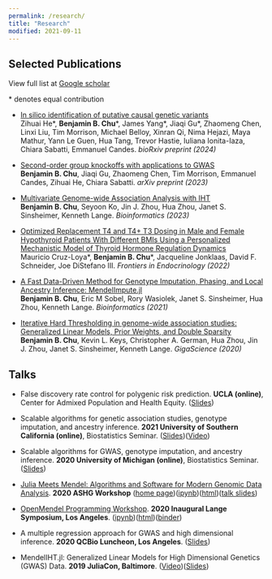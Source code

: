 ```yaml
---
permalink: /research/
title: "Research"
modified: 2021-09-11
---
```


## Selected Publications

View full list at [Google scholar](https://scholar.google.com/citations?hl=en&user=jT7L8egAAAAJ)

\* denotes equal contribution

+ [In silico identification of putative causal genetic variants
](https://www.biorxiv.org/content/10.1101/2024.02.28.582621v1.abstract)  
Zihuai He\*, **Benjamin B. Chu**\*, James Yang\*, Jiaqi Gu\*, Zhaomeng Chen, Linxi Liu, Tim Morrison, Michael Belloy, Xinran Qi, Nima Hejazi, Maya Mathur, Yann Le Guen, Hua Tang, Trevor Hastie, Iuliana Ionita-Iaza, Chiara Sabatti, Emmanuel Candes. *bioRxiv preprint (2024)*

+ [Second-order group knockoffs with applications to GWAS](https://arxiv.org/abs/2310.15069)  
**Benjamin B. Chu**, Jiaqi Gu, Zhaomeng Chen, Tim Morrison, Emmanuel Candes, Zihuai He, Chiara Sabatti. *arXiv preprint (2023)*

+ [Multivariate Genome-wide Association Analysis with IHT](https://academic.oup.com/bioinformatics/article/39/4/btad193/7126408)  
**Benjamin B. Chu**, Seyoon Ko, Jin J. Zhou, Hua Zhou, Janet S. Sinsheimer, Kenneth Lange. *Bioinformatics (2023)*

+ [Optimized Replacement T4 and T4+ T3 Dosing in Male and Female Hypothyroid Patients With Different BMIs Using a Personalized Mechanistic Model of Thyroid Hormone Regulation Dynamics](https://www.frontiersin.org/articles/10.3389/fendo.2022.888429/full)  
Mauricio Cruz-Loya\*, **Benjamin B. Chu**\*, Jacqueline Jonklaas, David F. Schneider, Joe DiStefano III. *Frontiers in Endocrinology (2022)*

+ [A Fast Data-Driven Method for Genotype Imputation, Phasing, and Local Ancestry Inference: MendelImpute.jl](https://academic.oup.com/bioinformatics/advance-article-abstract/doi/10.1093/bioinformatics/btab489/6325083)  
**Benjamin B. Chu**, Eric M Sobel, Rory Wasiolek, Janet S. Sinsheimer, Hua Zhou, Kenneth Lange. *Bioinformatics (2021)*

+ [Iterative Hard Thresholding in genome-wide association studies: Generalized Linear Models, Prior Weights, and Double Sparsity](https://academic.oup.com/gigascience/article-abstract/9/6/giaa044/5850823)  
**Benjamin B. Chu**, Kevin L. Keys, Christopher A. German, Hua Zhou, Jin J. Zhou,  Janet S. Sinsheimer, Kenneth Lange. *GigaScience (2020)*

## Talks

+ False discovery rate control for polygenic risk prediction. **UCLA (online)**, Center for Admixed Population and Health Equity. ([Slides](https://github.com/biona001/public-talks/blob/master/2022%20CAPE%20meeting/PRS_CAPE_talk.pdf))

+ Scalable algorithms for genetic association studies, genotype imputation, and ancestry inference. **2021 University of Southern California (online)**, Biostatistics Seminar. ([Slides](https://github.com/biona001/public-talks/blob/master/2021%20USC/usc.pdf))([Video](https://www.youtube.com/watch?v=AzMYs7d32rc))

+ Scalable algorithms for GWAS, genotype imputation, and ancestry inference. **2020 University of Michigan (online)**, Biostatistics Seminar. ([Slides](https://github.com/biona001/public-talks/blob/master/2020%20Michigan/michigan.pdf))

+ [Julia Meets Mendel: Algorithms and Software for Modern Genomic Data Analysis](https://learning.ashg.org/products/julia-meets-mendel-algorithms-and-software-for-modern-genomic-data-analysis). **2020 ASHG Workshop** ([home page](https://github.com/OpenMendel/ASHG-OpenMendelWorkshop-2020-Oct))([ipynb](https://github.com/OpenMendel/ASHG-OpenMendelWorkshop-2020-Oct/blob/master/07-Impute-Chu/MendelImpute_Tutorial.ipynb))([html](https://htmlpreview.github.io/?https://github.com/OpenMendel/ASHG-OpenMendelWorkshop-2020-Oct/blob/master/07-Impute-Chu/MendelImpute_Tutorial.html))([talk slides](https://github.com/OpenMendel/ASHG-OpenMendelWorkshop-2020-Oct/blob/master/07-Impute-Chu/07-OpenMendel@ASHG_Imputation_Chu.pdf))

+ [OpenMendel Programming Workshop](https://github.com/OpenMendel/LangeSymposium-ProgrammingWorkshop-20202022). **2020 Inaugural Lange Symposium, Los Angeles**. ([ipynb](https://github.com/OpenMendel/LangeSymposium-ProgrammingWorkshop-20202022/blob/master/05-iht/MendelIHT_tutorial.ipynb))([html](https://openmendel.github.io/LangeSymposium-ProgrammingWorkshop-20202022/05-iht/MendelIHT_tutorial.html))([binder](https://mybinder.org/v2/gh/OpenMendel/LangeSymposium-ProgrammingWorkshop-20202022/master))

+ A multiple regression approach for GWAS and high dimensional inference. **2020 QCBio Luncheon, Los Angeles**. ([Slides](https://github.com/biona001/public-talks/blob/master/2020%20QCBio%20luncheon/Presentation1.pdf))

+ MendelIHT.jl: Generalized Linear Models for High Dimensional Genetics (GWAS) Data. **2019 JuliaCon, Baltimore**. ([Video](https://www.youtube.com/watch?v=UPIKafShwFw))([Slides](https://github.com/biona001/public-talks/blob/master/2019%20JuliaCon/talk/talk.pdf))
